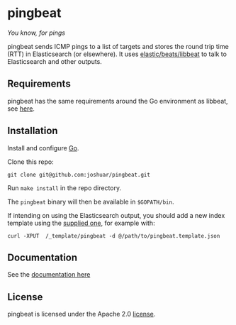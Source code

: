 pingbeat
========

*You know, for pings*

pingbeat sends ICMP pings to a list of targets and stores the round
trip time (RTT) in Elasticsearch (or elsewhere).  It uses
[elastic/beats/libbeat](https://github.com/elastic/beats/tree/master/libbeat) to talk to
Elasticsearch and other outputs.

## Requirements

pingbeat has the same requirements around the Go environment as
libbeat, see
[here](https://github.com/elastic/beats/blob/master/CONTRIBUTING.md#dependencies).

## Installation

Install and configure [Go](https://golang.org/doc/install).

Clone this repo:

``` shell
git clone git@github.com:joshuar/pingbeat.git
```

Run `make install` in the repo directory.

The `pingbeat` binary will then be available in `$GOPATH/bin`.

If intending on using the Elasticsearch output, you should add a
new index template using the
[supplied one](etc/pingbeat.template.json), for example with:

``` shell
curl -XPUT  /_template/pingbeat -d @/path/to/pingbeat.template.json

```

## Documentation

See the [documentation here](docs/index.asciidoc)

## License

pingbeat is licensed under the Apache 2.0 [license](LICENSE).
